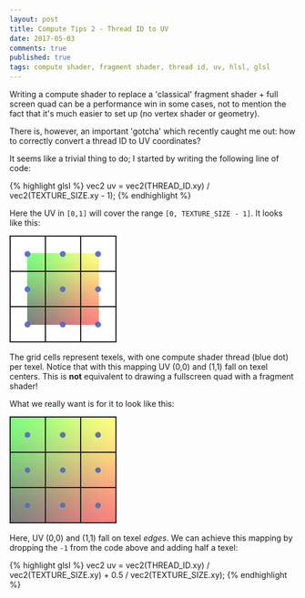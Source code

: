 ```yaml
---
layout: post
title: Compute Tips 2 - Thread ID to UV
date: 2017-05-03
comments: true
published: true
tags: compute shader, fragment shader, thread id, uv, hlsl, glsl
---
```


Writing a compute shader to replace a 'classical' fragment shader + full screen quad can be a performance win in some cases, not to mention the fact that it's much easier to set up (no vertex shader or geometry). 

There is, however, an important 'gotcha' which recently caught me out: how to correctly convert a thread ID to UV coordinates?

It seems like a trivial thing to do; I started by writing the following line of code:

{% highlight glsl %}
vec2 uv = vec2(THREAD_ID.xy) / vec2(TEXTURE_SIZE.xy - 1);
{% endhighlight %}

Here the UV in `[0,1]` will cover the range `[0, TEXTURE_SIZE - 1]`. It looks like this:

![Incorrect Thread ID to UV mapping](/images/compute-tips-2/uvmap_wrong.png)

The grid cells represent texels, with one compute shader thread (blue dot) per texel. Notice that with this mapping UV (0,0) and (1,1) fall on texel centers. This is **not** equivalent to drawing a fullscreen quad with a fragment shader!

What we really want is for it to look like this:

![Correct Thread ID to UV mapping](/images/compute-tips-2/uvmap_right.png)

Here, UV (0,0) and (1,1) fall on texel _edges_. We can achieve this mapping by dropping the `-1` from the code above and adding half a texel:

{% highlight glsl %}
vec2 uv = vec2(THREAD_ID.xy) / vec2(TEXTURE_SIZE.xy) + 0.5 / vec2(TEXTURE_SIZE.xy);
{% endhighlight %}
